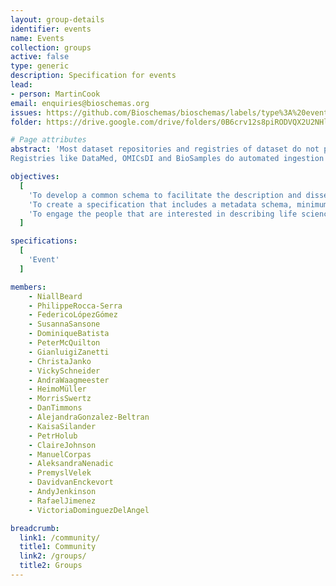 ```yaml
---
layout: group-details
identifier: events
name: Events
collection: groups
active: false
type: generic
description: Specification for events
lead: 
- person: MartinCook
email: enquiries@bioschemas.org
issues: https://github.com/Bioschemas/bioschemas/labels/type%3A%20event
folder: https://drive.google.com/drive/folders/0B6crv12s8piRODVQX2U2NHlkdXM

# Page attributes
abstract: 'Most dataset repositories and registries of dataset do not provide structured data easily crawlable by search engines.
Registries like DataMed, OMICsDI and BioSamples do automated ingestion of content mainly through APIs but not all the data repositories have a programmatic interface and the existing variety of programmatic interfaces are subject to changes which break integration workflows.'

objectives:
  [
    'To develop a common schema to facilitate the description and dissemination of life science events, using <a href="http://schema.org/">schema.org</a>.',
    'To create a specification that includes a metadata schema, minimum information guidelines and recommended vocabularies. It should also include documentation and examples about how to use the event schema.',
    'To engage the people that are interested in describing life science events to participate and shape the specification.'    
  ]

specifications:
  [
    'Event'
  ]

members:
    - NiallBeard
    - PhilippeRocca-Serra
    - FedericoLópezGómez
    - SusannaSansone
    - DominiqueBatista
    - PeterMcQuilton
    - GianluigiZanetti
    - ChristaJanko
    - VickySchneider
    - AndraWaagmeester
    - HeimoMüller
    - MorrisSwertz
    - DanTimmons
    - AlejandraGonzalez-Beltran
    - KaisaSilander
    - PetrHolub
    - ClaireJohnson
    - ManuelCorpas
    - AleksandraNenadic
    - PremyslVelek
    - DavidvanEnckevort
    - AndyJenkinson
    - RafaelJimenez
    - VictoriaDominguezDelAngel

breadcrumb:
  link1: /community/
  title1: Community
  link2: /groups/
  title2: Groups
---
```

